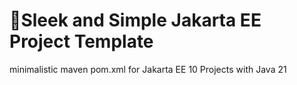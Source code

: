 🚀Sleek and Simple Jakarta EE Project Template
=====================

minimalistic maven pom.xml for Jakarta EE 10 Projects with Java 21
